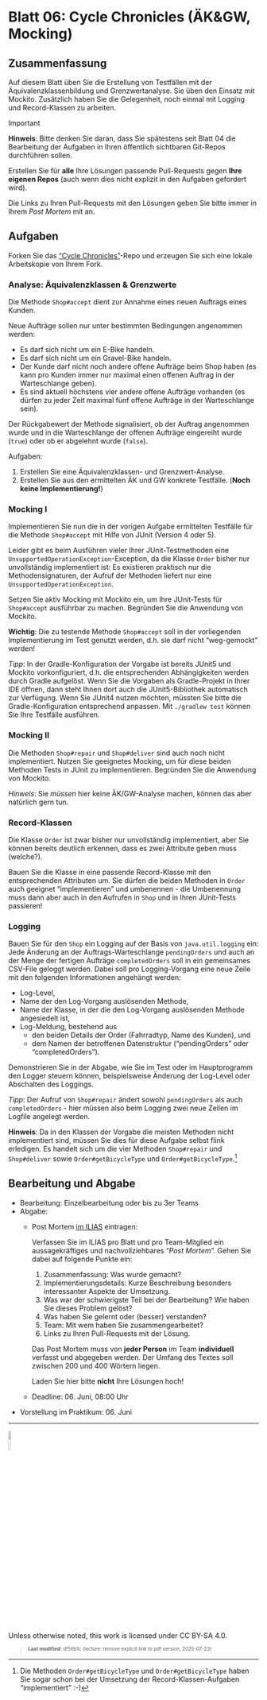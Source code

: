 # Blatt 06: Cycle Chronicles (ÄK&GW, Mocking)

## Zusammenfassung

Auf diesem Blatt üben Sie die Erstellung von Testfällen mit der
Äquivalenzklassenbildung und Grenzwertanalyse. Sie üben den Einsatz mit
Mockito. Zusätzlich haben Sie die Gelegenheit, noch einmal mit Logging
und Record-Klassen zu arbeiten.

> [!IMPORTANT]
>
> **Hinweis**: Bitte denken Sie daran, dass Sie spätestens seit Blatt 04
> die Bearbeitung der Aufgaben in Ihren öffentlich sichtbaren Git-Repos
> durchführen sollen.
>
> Erstellen Sie für **alle** Ihre Lösungen passende Pull-Requests gegen
> **Ihre eigenen Repos** (auch wenn dies nicht explizit in den Aufgaben
> gefordert wird).
>
> Die Links zu Ihren Pull-Requests mit den Lösungen geben Sie bitte
> immer in Ihrem *Post Mortem* mit an.

## Aufgaben

Forken Sie das [“Cycle
Chronicles”](https://github.com/Programmiermethoden-CampusMinden/prog2_ybel_cyclechronicles)-Repo
und erzeugen Sie sich eine lokale Arbeitskopie von Ihrem Fork.

### Analyse: Äquivalenzklassen & Grenzwerte

Die Methode `Shop#accept` dient zur Annahme eines neuen Auftrags eines
Kunden.

Neue Aufträge sollen nur unter bestimmten Bedingungen angenommen werden:

- Es darf sich nicht um ein E-Bike handeln.
- Es darf sich nicht um ein Gravel-Bike handeln.
- Der Kunde darf nicht noch andere offene Aufträge beim Shop haben (es
  kann pro Kunden immer nur maximal einen offenen Auftrag in der
  Warteschlange geben).
- Es sind aktuell höchstens vier andere offene Aufträge vorhanden (es
  dürfen zu jeder Zeit maximal fünf offene Aufträge in der Warteschlange
  sein).

Der Rückgabewert der Methode signalisiert, ob der Auftrag angenommen
wurde und in die Warteschlange der offenen Aufträge eingereiht wurde
(`true`) oder ob er abgelehnt wurde (`false`).

Aufgaben:

1.  Erstellen Sie eine Äquivalenzklassen- und Grenzwert-Analyse.
2.  Erstellen Sie aus den ermittelten ÄK und GW konkrete Testfälle.
    (**Noch keine Implementierung!**)

### Mocking I

Implementieren Sie nun die in der vorigen Aufgabe ermittelten Testfälle
für die Methode `Shop#accept` mit Hilfe von JUnit (Version 4 oder 5).

Leider gibt es beim Ausführen vieler Ihrer JUnit-Testmethoden eine
`UnsupportedOperationException`-Exception, da die Klasse `Order` bisher
nur unvollständig implementiert ist: Es existieren praktisch nur die
Methodensignaturen, der Aufruf der Methoden liefert nur eine
`UnsupportedOperationException`.

Setzen Sie aktiv Mocking mit Mockito ein, um Ihre JUnit-Tests für
`Shop#accept` ausführbar zu machen. Begründen Sie die Anwendung von
Mockito.

**Wichtig**: Die zu testende Methode `Shop#accept` soll in der
vorliegenden Implementierung im Test genutzt werden, d.h. sie darf nicht
“weg-gemockt” werden!

*Tipp*: In der Gradle-Konfiguration der Vorgabe ist bereits JUnit5 und
Mockito vorkonfiguriert, d.h. die entsprechenden Abhängigkeiten werden
durch Gradle aufgelöst. Wenn Sie die Vorgaben als Gradle-Projekt in
Ihrer IDE öffnen, dann steht Ihnen dort auch die JUnit5-Bibliothek
automatisch zur Verfügung. Wenn Sie JUnit4 nutzen möchten, müssten Sie
bitte die Gradle-Konfiguration entsprechend anpassen. Mit
`./gradlew test` können Sie Ihre Testfälle ausführen.

### Mocking II

Die Methoden `Shop#repair` und `Shop#deliver` sind auch noch nicht
implementiert. Nutzen Sie geeignetes Mocking, um für diese beiden
Methoden Tests in JUnit zu implementieren. Begründen Sie die Anwendung
von Mockito.

*Hinweis*: Sie *müssen* hier keine ÄK/GW-Analyse machen, können das aber
natürlich gern tun.

### Record-Klassen

Die Klasse `Order` ist zwar bisher nur unvollständig implementiert, aber
Sie können bereits deutlich erkennen, dass es zwei Attribute geben muss
(welche?).

Bauen Sie die Klasse in eine passende Record-Klasse mit den
entsprechenden Attributen um. Sie dürfen die beiden Methoden in `Order`
auch geeignet “implementieren” und umbenennen - die Umbenennung muss
dann aber auch in den Aufrufen in `Shop` und in Ihren JUnit-Tests
passieren!

### Logging

Bauen Sie für den `Shop` ein Logging auf der Basis von
`java.util.logging` ein: Jede Änderung an der Auftrags-Warteschlange
`pendingOrders` und auch an der Menge der fertigen Aufträge
`completedOrders` soll in ein gemeinsames CSV-File geloggt werden. Dabei
soll pro Logging-Vorgang eine neue Zeile mit den folgenden Informationen
angehängt werden:

- Log-Level,
- Name der den Log-Vorgang auslösenden Methode,
- Name der Klasse, in der die den Log-Vorgang auslösenden Methode
  angesiedelt ist,
- Log-Meldung, bestehend aus
  - den beiden Details der Order (Fahrradtyp, Name des Kunden), und
  - dem Namen der betroffenen Datenstruktur (“pendingOrders” oder
    “completedOrders”).

Demonstrieren Sie in der Abgabe, wie Sie im Test oder im Hauptprogramm
den Logger steuern können, beispielsweise Änderung der Log-Level oder
Abschalten des Loggings.

*Tipp*: Der Aufruf von `Shop#repair` ändert sowohl `pendingOrders` als
auch `completedOrders` - hier müssen also beim Logging zwei neue Zeilen
im Logfile angelegt werden.

**Hinweis**: Da in den Klassen der Vorgabe die meisten Methoden nicht
implementiert sind, müssen Sie dies für diese Aufgabe selbst flink
erledigen. Es handelt sich um die vier Methoden `Shop#repair` und
`Shop#deliver` sowie `Order#getBicycleType` und
`Order#getBicycleType`.[^1]

## Bearbeitung und Abgabe

- Bearbeitung: Einzelbearbeitung oder bis zu 3er Teams
- Abgabe:
  - Post Mortem [im
    ILIAS](https://www.hsbi.de/elearning/goto.php?target=exc_1514856&client_id=FH-Bielefeld)
    eintragen:

    Verfassen Sie im ILIAS pro Blatt und pro Team-Mitglied ein
    aussagekräftiges und nachvollziehbares “*Post Mortem*”. Gehen Sie
    dabei auf folgende Punkte ein:

    1.  Zusammenfassung: Was wurde gemacht?
    2.  Implementierungsdetails: Kurze Beschreibung besonders
        interessanter Aspekte der Umsetzung.
    3.  Was war der schwierigste Teil bei der Bearbeitung? Wie haben Sie
        dieses Problem gelöst?
    4.  Was haben Sie gelernt oder (besser) verstanden?
    5.  Team: Mit wem haben Sie zusammengearbeitet?
    6.  Links zu Ihren Pull-Requests mit der Lösung.

    Das Post Mortem muss von **jeder Person** im Team **individuell**
    verfasst und abgegeben werden. Der Umfang des Textes soll zwischen
    200 und 400 Wörtern liegen.

    Laden Sie hier bitte **nicht** Ihre Lösungen hoch!

  - Deadline: 06. Juni, 08:00 Uhr
- Vorstellung im Praktikum: 06. Juni

------------------------------------------------------------------------

<img src="https://licensebuttons.net/l/by-sa/4.0/88x31.png" width="10%">

Unless otherwise noted, this work is licensed under CC BY-SA 4.0.

<blockquote><p><sup><sub><strong>Last modified:</strong> df56b1c (lecture: remove explicit link to pdf version, 2025-07-23)<br></sub></sup></p></blockquote>

[^1]: Die Methoden `Order#getBicycleType` und `Order#getBicycleType`
    haben Sie sogar schon bei der Umsetzung der Record-Klassen-Aufgaben
    “implementiert” :-)
